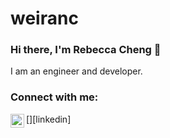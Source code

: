 # weiranc

### Hi there, I'm Rebecca Cheng 👋

I am an engineer and developer.

### Connect with me:

[<img align="left" alt="LinkedIn" width="22px" src="https://www.linkedin.com/in/weiranc/" />][linkedin]

<br />
